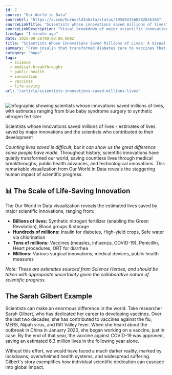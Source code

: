 ```yaml
---
id: 7
source: "Our World in Data"
sourceUrl: "https://x.com/OurWorldInData/status/1958923568282026386"
sourceLinkTitle: "Scientists whose innovations saved millions of lives"
sourceLinkDescription: "Visual breakdown of major scientific innovations and their life-saving impact, with estimates of lives saved."
timeAgo: "1 minute ago"
date: 2025-08-26T00:00:00.000Z
title: "Scientists Whose Innovations Saved Millions of Lives: A Visual History of Life-Saving Breakthroughs"
summary: "From insulin that transformed diabetes care to vaccines that eradicated diseases, scientific innovations have saved hundreds of millions of lives. This comprehensive visualization maps the most impactful medical and scientific breakthroughs alongside the brilliant minds who made them possible."
category: "hope"
tags:
  - science
  - medical-breakthroughs
  - public-health
  - innovation
  - vaccines
  - life-saving
url: "/article/scientists-innovations-saved-millions-lives"
---
```


<div class="article-image">
	<img src="/images/scientists-innovations-saved-lives.jpeg" alt="Infographic showing scientists whose innovations saved millions of lives, with estimates ranging from blue baby syndrome surgery to synthetic nitrogen fertilizer" />
	<p class="image-caption">Scientists whose innovations saved millions of lives - estimates of lives saved by major innovations and the scientists who contributed to their development</p>
</div>

*Counting lives saved is difficult, but it can show us the great difference some people have made.* Throughout history, scientific innovations have quietly transformed our world, saving countless lives through medical breakthroughs, public health advances, and technological innovations. This remarkable visualization from Our World in Data reveals the staggering human impact of scientific progress.

## 📊 The Scale of Life-Saving Innovation

The Our World in Data visualization reveals the estimated lives saved by major scientific innovations, ranging from:

- **Billions of lives:** Synthetic nitrogen fertilizer (enabling the Green Revolution), Blood groups & storage
- **Hundreds of millions:** Insulin for diabetes, High-yield crops, Safe water via chlorination
- **Tens of millions:** Vaccines (measles, influenza, COVID-19), Penicillin, Heart procedures, ORT for diarrhea
- **Millions:** Various surgical innovations, medical devices, public health measures

*Note: These are estimates sourced from Science Heroes, and should be taken with appropriate uncertainty given the collaborative nature of scientific progress.*

## The Sarah Gilbert Example

Scientists can make an enormous difference in the world. Take researcher Sarah Gilbert, who has dedicated her career to developing vaccines. Over the last two decades, she has contributed to vaccines against the flu, MERS, Nipah virus, and Rift Valley fever. When she heard about the outbreak in China in January 2020, she began working on a vaccine, just in case. By the end of that year, the vaccine against COVID-19 was approved, saving an estimated 6.3 million lives in the following year alone.

Without this effort, we would have faced a much darker reality, marked by lockdowns, overwhelmed health systems, and widespread suffering. Gilbert's story exemplifies how individual scientific dedication can cascade into global impact.